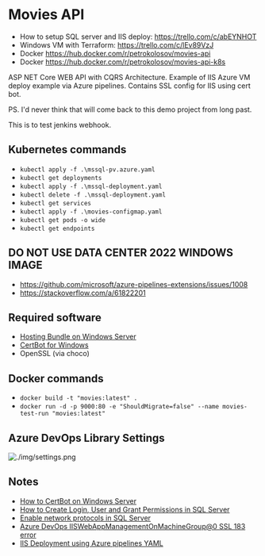 # Movies API

- How to setup SQL server and IIS deploy: https://trello.com/c/abEYNHOT
- Windows VM with Terraform: https://trello.com/c/lEv89VzJ
- Docker https://hub.docker.com/r/petrokolosov/movies-api
- Docker https://hub.docker.com/r/petrokolosov/movies-api-k8s

ASP NET Core WEB API with CQRS Architecture. Example of IIS Azure VM deploy example via Azure pipelines. Contains SSL
config for IIS using cert bot.

PS. I'd never think that will come back to this demo project from long past.

This is to test jenkins webhook.

## Kubernetes commands

- `kubectl apply -f .\mssql-pv.azure.yaml`
- `kubectl get deployments`
- `kubectl apply -f .\mssql-deployment.yaml`
- `kubectl delete -f .\mssql-deployment.yaml`
- `kubectl get services`
- `kubectl apply -f .\movies-configmap.yaml`
- `kubectl get pods -o wide`
- `kubectl get endpoints`

## DO NOT USE DATA CENTER 2022 WINDOWS IMAGE

- https://github.com/microsoft/azure-pipelines-extensions/issues/1008
- https://stackoverflow.com/a/61822201

## Required software

- [Hosting Bundle on Windows Server](https://dotnet.microsoft.com/en-us/download/dotnet/6.0)
- [CertBot for Windows](https://certbot.eff.org/instructions?ws=other&os=windows&tab=standard)
- OpenSSL (via choco)

## Docker commands

- `docker build -t "movies:latest" .`
- `docker run -d -p 9000:80 -e "ShouldMigrate=false" --name movies-test-run "movies:latest"`

## Azure DevOps Library Settings

![./img/settings.png](./img/Library_settings.PNG)

## Notes

- [How to CertBot on Windows Server](https://medium.com/@nvbach91/how-to-create-lets-encrypt-s-free-wildcard-ssl-certificates-for-windows-server-iis-web-servers-aa01d939e0ad)
- [How to Create Login, User and Grant Permissions in SQL Server](https://www.guru99.com/sql-server-create-user.html)
- [Enable network protocols in SQL Server](https://stackoverflow.com/a/38641107)
- [Azure DevOps IISWebAppManagementOnMachineGroup@0 SSL 183 error](https://stackoverflow.com/a/61822201)
- [IIS Deployment using Azure pipelines YAML](https://medium.com/dvt-engineering/how-to-deploy-to-iis-using-azure-devops-yaml-pipelines-a5987f1b9b78)
